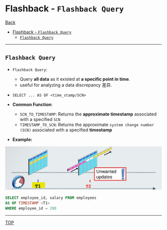 # Flashback - `Flashback Query`

[Back](../../index.md)

- [Flashback - `Flashback Query`](#flashback---flashback-query)
  - [`Flashback Query`](#flashback-query)

---

## `Flashback Query`

- `Flashback Query`:

  - Query **all data** as it existed at **a specific point in time**.
  - useful for analyzing a data discrepancy 差异.

- `SELECT ... AS OF <time_stamp/SCN>`

- **Common Function**:

  - `SCN_TO_TIMESTAMP`: Returns the **approximate timestamp** associated with a specified `SCN`
  - `TIMESTAMP_TO_SCN`: Returns the approximate `system change number (SCN)` associated with a specified **timestamp**

- **Example:**

![diagram_flashback_query](./pic/diagram_flashback_query01.png)

```sql
SELECT employee_id, salary FROM employees
AS OF TIMESTAMP <T1>
WHERE employee_id = 200
```

---

[TOP](#flashback---flashback-query)

